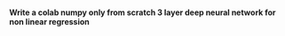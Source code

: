 
#### Write  a colab  numpy only from scratch 3 layer deep neural network for non linear regression
